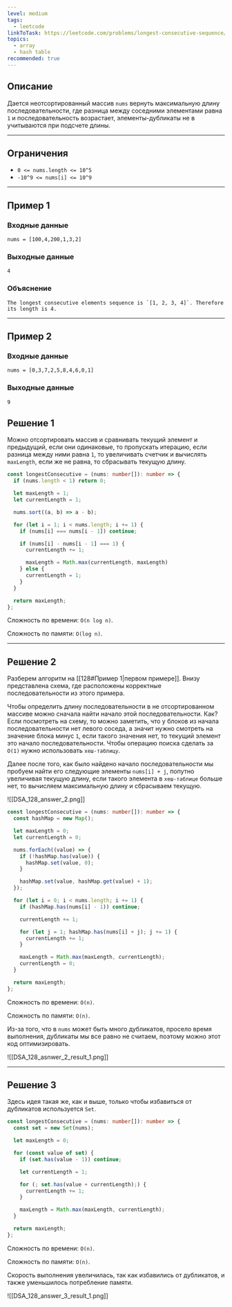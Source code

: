 ```yaml
---
level: medium
tags:
  - leetcode
linkToTask: https://leetcode.com/problems/longest-consecutive-sequence/
topics:
  - array
  - hash table
recommended: true
---
```

## Описание

Дается неотсортированный массив `nums` вернуть максимальную длину последовательности, где разница между соседними элементами равна `1` и последовательность возрастает, элементы-дубликаты не в учитываются при подсчете длины.

---
## Ограничения

- `0 <= nums.length <= 10^5`
- `-10^9 <= nums[i] <= 10^9`

---
## Пример 1

### Входные данные

```
nums = [100,4,200,1,3,2]
```
### Выходные данные

```
4
```
### Объяснение

```
The longest consecutive elements sequence is `[1, 2, 3, 4]`. Therefore its length is 4.
```

---
## Пример 2

### Входные данные

```
nums = [0,3,7,2,5,8,4,6,0,1]
```
### Выходные данные

```
9
```

## Решение 1

Можно отсортировать массив и сравнивать текущий элемент и предыдущий, если они одинаковые, то пропускать итерацию, если разница между ними равна `1`, то увеличивать счетчик и вычислять `maxLength`, если же не равна, то сбрасывать текущую длину.

```typescript
const longestConsecutive = (nums: number[]): number => {
  if (nums.length < 1) return 0; 

  let maxLength = 1;
  let currentLength = 1;

  nums.sort((a, b) => a - b);

  for (let i = 1; i < nums.length; i += 1) {
    if (nums[i] === nums[i - 1]) continue;

    if (nums[i] - nums[i - 1] === 1) {
      currentLength += 1;

      maxLength = Math.max(currentLength, maxLength)
    } else {
      currentLength = 1;
    }
  }

  return maxLength;
};
```

Сложность по времени: `O(n log n)`.

Сложность по памяти: `O(log n)`.

---
## Решение 2

Разберем алгоритм на [[128#Пример 1|первом примере]]. Внизу представлена схема, где расположены корректные последовательности из этого примера. 

Чтобы определить длину последовательности в не отсортированном массиве можно сначала найти начало этой последовательности. Как? Если посмотреть на схему, то можно заметить, что у блоков из начала последовательности нет левого соседа, а значит нужно смотреть на значение блока минус `1`, если такого значения нет, то текущий элемент это начало последовательности. Чтобы операцию поиска сделать за `O(1)` нужно использовать `хеш-таблицу`.

Далее после того, как было найдено начало последовательности мы пробуем найти его следующие элементы `nums[i] + j`, попутно увеличивая текущую длину, если такого элемента в `хеш-таблице` больше нет, то вычисляем максимальную длину и сбрасываем текущую.

![[DSA_128_answer_2.png]]

```typescript
const longestConsecutive = (nums: number[]): number => {
  const hashMap = new Map();

  let maxLength = 0;
  let currentLength = 0;

  nums.forEach((value) => {
    if (!hashMap.has(value)) {
      hashMap.set(value, 0);
    }

    hashMap.set(value, hashMap.get(value) + 1);
  });

  for (let i = 0; i < nums.length; i += 1) {
    if (hashMap.has(nums[i] - 1)) continue;

    currentLength += 1;

    for (let j = 1; hashMap.has(nums[i] + j); j += 1) {
      currentLength += 1;
    }

    maxLength = Math.max(maxLength, currentLength);
    currentLength = 0;
  }

  return maxLength;
};
```

Сложность по времени: `O(n)`.

Сложность по памяти: `O(n)`.

Из-за того, что в `nums` может быть много дубликатов, просело время выполнения, дубликаты мы все равно не считаем, поэтому можно этот код оптимизировать.

![[DSA_128_asnwer_2_result_1.png]]

---
## Решение 3

Здесь идея такая же, как и выше, только чтобы избавиться от дубликатов используется `Set`.

```typescript
const longestConsecutive = (nums: number[]): number => {
  const set = new Set(nums);

  let maxLength = 0;

  for (const value of set) {
    if (set.has(value - 1)) continue;

    let currentLength = 1;

    for (; set.has(value + currentLength);) {
      currentLength += 1;
    }

    maxLength = Math.max(maxLength, currentLength);
  }

  return maxLength;
};
```

Сложность по времени: `O(n)`.

Сложность по памяти: `O(n)`.

Скорость выполнения увеличилась, так как избавились от дубликатов, и также уменьшилось потребление памяти.

![[DSA_128_answer_3_result_1.png]]
